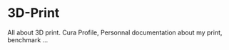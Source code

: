 # 3D-Print
All about 3D print. Cura Profile, Personnal documentation about my print, benchmark ... 
